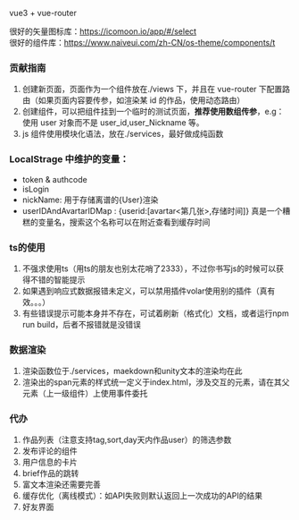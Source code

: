 vue3 + vue-router

很好的矢量图标库：https://icomoon.io/app/#/select  
很好的组件库：https://www.naiveui.com/zh-CN/os-theme/components/t

### 贡献指南

1. 创建新页面，页面作为一个组件放在./views 下，并且在 vue-router 下配置路由（如果页面内容要传参，如渲染某 id 的作品，使用动态路由）
2. 创建组件，可以把组件挂到一个临时的测试页面，**推荐使用数组传参**，e.g：使用 user 对象而不是 user_id,user_Nickname 等。
3. js 组件使用模块化语法，放在./services，最好做成纯函数

### LocalStrage 中维护的变量：

- token & authcode
- isLogin
- nickName: 用于存储离谱的{User}渲染
- userIDAndAvartarIDMap : {userid:[avartar<第几张>,存储时间]} 真是一个糟糕的变量名，搜索这个名称可以在附近查看到缓存时间


### ts的使用

1. 不强求使用ts（用ts的朋友也别太花哨了2333），不过你书写js的时候可以获得不错的智能提示
2. 如果遇到响应式数据报错未定义，可以禁用插件volar使用别的插件（真有效。。。）
3. 有些错误提示可能本身并不存在，可试着刷新（格式化）文档，或者运行npm run build，后者不报错就是没错误

### 数据渲染

1. 渲染函数位于./services，maekdown和unity文本的渲染均在此
2. 渲染出的span元素的样式统一定义于index.html，涉及交互的元素，请在其父元素（上一级组件）上使用事件委托

### 代办
1. 作品列表（注意支持tag,sort,day天内作品user）的筛选参数
2. 发布评论的组件
3. 用户信息的卡片
4. brief作品的跳转
5. 富文本渲染还需要完善
6. 缓存优化（离线模式）：如API失败则默认返回上一次成功的API的结果
7. 好友界面